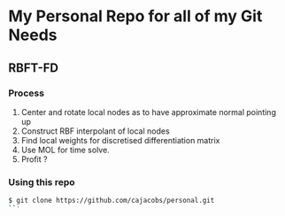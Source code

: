 # My Personal Repo for all of my Git Needs
## RBFT-FD
### Process
1. Center and rotate local nodes as to have approximate normal pointing up
2. Construct RBF interpolant of local nodes
3. Find local weights for discretised differentiation matrix
4. Use MOL for time solve.
5. Profit ?

### Using this repo
```sh
$ git clone https://github.com/cajacobs/personal.git
``'
